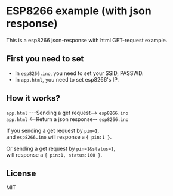 # ESP8266 example (with json response)
This is a esp8266 json-response with html GET-request example.

## First you need to set

- In `esp8266.ino`, you need to set your SSID, PASSWD.
- In `app.html`, you need to set esp8266's IP.

## How it works?

`app.html`  ---Sending a get request--> `esp8266.ino` <br>
`app.html`  <--Return a json response-- `esp8266.ino`

If you sending a get request by `pin=1`, <br>
and `esp8266.ino` will response a `{ pin:1 }`.

Or sending a get request by `pin=1&status=1`, <br>
will response a `{ pin:1, status:100 }`.

## License

MIT
